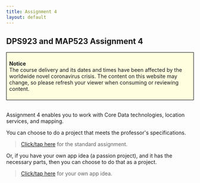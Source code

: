 ```yaml
---
title: Assignment 4
layout: default
---
```


## DPS923 and MAP523 Assignment 4

<div style="background-color: lightyellow; border: 1px solid black; padding: 0.5em;">
<p><b>Notice</b><br>The course delivery and its dates and times have been affected by the worldwide novel coronavirus crisis. The content on this website may change, so please refresh your viewer when consuming or reviewing content.</p>
</div>

<br>

Assignment 4 enables you to work with Core Data technologies, location services, and mapping. 

You can choose to do a project that meets the professor's specifications. 

> [Click/tap here](assign4-professor) for the standard assignment. 

Or, if you have your own app idea (a passion project), and it has the necessary parts, then you can choose to do that as a project. 

> [Click/tap here](assign4-student) for your own app idea. 

<br>
